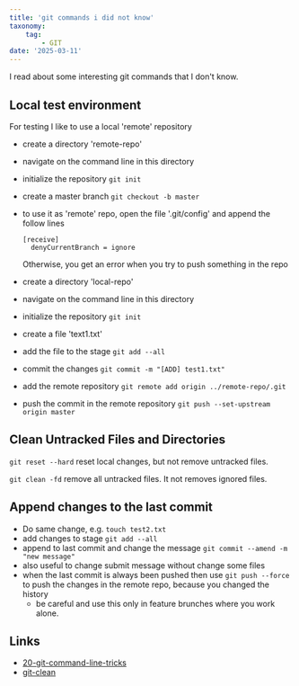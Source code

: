 ```yaml
---
title: 'git commands i did not know'
taxonomy:
    tag:
        - GIT
date: '2025-03-11'
---
```


I read about some interesting git commands that I don't know.

## Local test environment

For testing I like to use a local 'remote' repository

- create a directory 'remote-repo'
- navigate on the command line in this directory
- initialize the repository ```git init```
- create a master branch ```git checkout -b master```
- to use it as 'remote' repo, open the file '.git/config' and append the follow lines
  ```
  [receive]
	denyCurrentBranch = ignore
  ```
  Otherwise, you get an error when you try to push something in the repo

- create a directory 'local-repo'
- navigate on the command line in this directory
- initialize the repository ```git init```
- create a file 'text1.txt' 
- add the file to the stage ```git add --all```
- commit the changes ```git commit -m "[ADD] test1.txt"```
- add the remote repository ```git remote add origin ../remote-repo/.git```
- push the commit in the remote repository ```git push --set-upstream origin master```

## Clean Untracked Files and Directories


```git reset --hard``` reset local changes, but not remove untracked files.

```git clean -fd``` remove all untracked files. It not removes ignored files.

## Append changes to the last commit

- Do same change, e.g. ```touch test2.txt```
- add changes to stage ```git add --all```
- append to last commit and change the message ```git commit --amend -m "new message"```
- also useful to change submit message without change some files
- when the last commit is always been pushed then use ```git push --force``` to push the changes in the remote repo, because you changed the history
  - be careful and use this only in feature brunches where you work alone.

## Links

- [20-git-command-line-tricks](https://dev.to/jagroop2001/20-git-command-line-tricks-every-developer-should-know-1i21)
- [git-clean](https://git-scm.com/docs/git-clean)